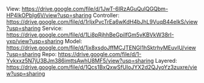 View: https://drive.google.com/file/d/1JwT-6IRzAGuQulQGQbm-HP4IkOPbIg6V/view?usp=sharing
Controller: https://drive.google.com/file/d/1rIjxPvcTrEa6wKdH4bJhL9VuqB44eIkS/view?usp=sharing
Service: https://drive.google.com/file/d/1Li8pRjhhBeGpiIfGm5vKBVkW38rI-yxp/view?usp=sharing
Model: https://drive.google.com/file/d/1jx8xsdoJffMCJTENGI1hSktrhyMEuvIU/view?usp=sharing
Repo: https://drive.google.com/file/d/1-Yvkxxz5N7jU3BJm386imttsAwhU8MF5/view?usp=sharing
Layered: https://drive.google.com/file/d/1Qcs1BxQxwSfUIoJYX2d2QJyoYz3zuxre/view?usp=sharing